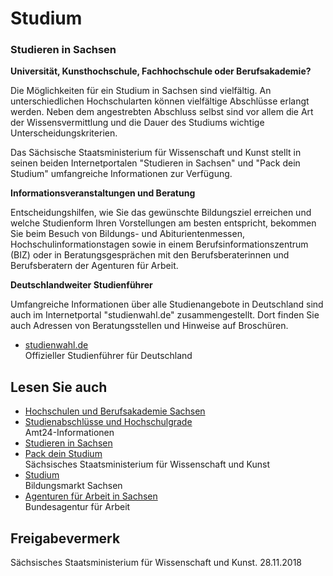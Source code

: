 # Studium

### Studieren in Sachsen

**Universität, Kunsthochschule, Fachhochschule oder Berufsakademie?**

Die Möglichkeiten für ein Studium in Sachsen sind vielfältig. An unterschiedlichen Hochschularten können vielfältige Abschlüsse erlangt werden. Neben dem angestrebten Abschluss selbst sind vor allem die Art der Wissensvermittlung und die Dauer des Studiums wichtige Unterscheidungskriterien.

Das Sächsische Staatsministerium für Wissenschaft und Kunst stellt in seinen beiden Internetportalen "Studieren in Sachsen" und "Pack dein Studium" umfangreiche Informationen zur Verfügung.

**Informationsveranstaltungen und Beratung**

Entscheidungshilfen, wie Sie das gewünschte Bildungsziel erreichen und welche Studienform Ihren Vorstellungen am besten entspricht, bekommen Sie beim Besuch von Bildungs- und Abiturientenmessen, Hochschulinformationstagen sowie in einem Berufsinformationszentrum (BIZ) oder in Beratungsgesprächen mit den Berufsberaterinnen und Berufsberatern der Agenturen für Arbeit.

**Deutschlandweiter Studienführer**

Umfangreiche Informationen über alle Studienangebote in Deutschland sind auch im Internetportal "studienwahl.de" zusammengestellt. Dort finden Sie auch Adressen von Beratungsstellen und Hinweise auf Broschüren.

* [studienwahl.de](http://www.studienwahl.de/)  
   Offizieller Studienführer für Deutschland

## Lesen Sie auch

* [Hochschulen und Berufsakademie Sachsen](https://amt24dev.sachsen.de/zufi/lebenslagen/5000779)
* [Studienabschlüsse und Hochschulgrade](https://amt24dev.sachsen.de/zufi/lebenslagen/5000271)  
  Amt24-Informationen
* [Studieren in Sachsen](http://www.studieren.sachsen.de)
* [Pack dein Studium](http://www.pack-dein-studium.de/)  
  Sächsisches Staatsministerium für Wissenschaft und Kunst
* [Studium](http://www.bildungsmarkt-sachsen.de/studium.php "Bildungsmarkt Sachsen: Studium")  
  Bildungsmarkt Sachsen
* [Agenturen für Arbeit in Sachsen](https://con.arbeitsagentur.de/prod/apok/metasuche/suche/dienststellen?beruf=Sachsen "Dienststellen in Sachsen, Agentur für Arbeit")  
  Bundesagentur für Arbeit

## Freigabevermerk

Sächsisches Staatsministerium für Wissenschaft und Kunst. 28.11.2018
